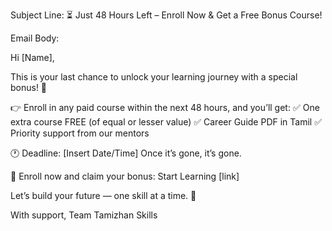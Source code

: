 Subject Line:
⏳ Just 48 Hours Left – Enroll Now & Get a Free Bonus Course!

Email Body:

Hi [Name],

This is your last chance to unlock your learning journey with a special bonus! 🎁

👉 Enroll in any paid course within the next 48 hours, and you’ll get:
✅ One extra course FREE (of equal or lesser value)
✅ Career Guide PDF in Tamil
✅ Priority support from our mentors

🕐 Deadline: [Insert Date/Time]
Once it’s gone, it’s gone.

📌 Enroll now and claim your bonus:
Start Learning
[link]

Let’s build your future — one skill at a time. 🚀

With support,
Team Tamizhan Skills
